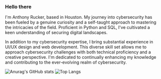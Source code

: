 ### Hello there

I'm Anthony Rucker, based in Houston. My journey into cybersecurity has been fueled by a genuine curiosity and a self-taught approach to mastering the intricacies of the field. Proficient in Python and SQL, I've cultivated a keen understanding of securing digital landscapes.

In addition to my cybersecurity expertise, I bring substantial experience in UI/UX design and web development. This diverse skill set allows me to approach cybersecurity challenges with both technical proficiency and a creative perspective. I'm dedicated to continually enhancing my knowledge and contributing to the ever-evolving realm of cybersecurity.

![Anurag's GitHub stats](https://github-readme-stats.vercel.app/api?username=ruckera365&show_icons=true&theme=radical) ![Top Langs](https://github-readme-stats.vercel.app/api/top-langs/?username=ruckera365&layout=compact)


